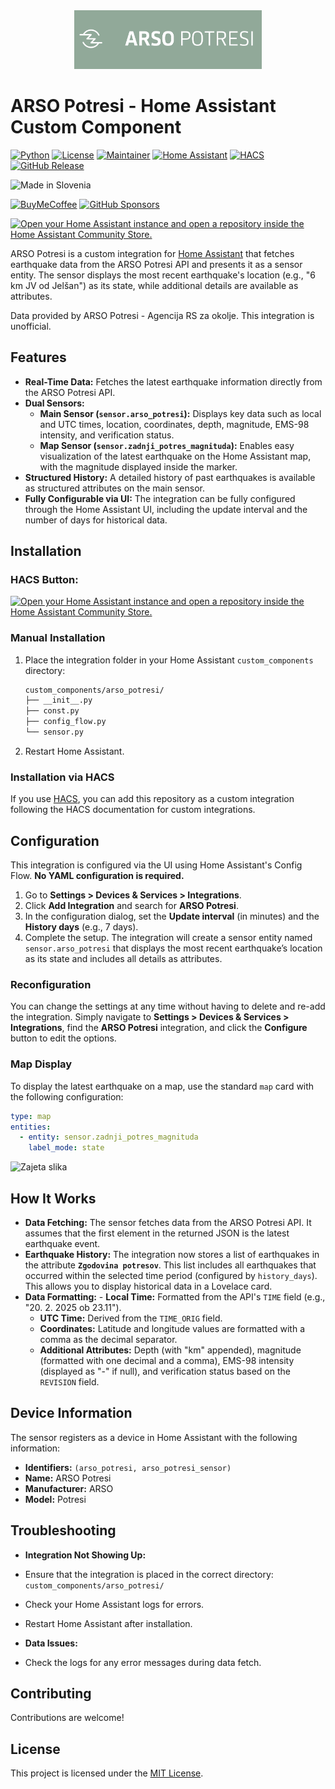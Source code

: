 <div align="center">
  <a href="https://potresi.arso.gov.si/">
    <img 
      src="https://raw.githubusercontent.com/andrejs2/arso_potresi/main/images/logo%402x.png" 
      alt="ARSO Potresi Logo" 
      width="300"
    />
  </a>
</div>



# ARSO Potresi - Home Assistant Custom Component

[![Python][python-shield]][python]
[![License][license-shield]][license]
[![Maintainer][maintainer-shield]][maintainer]
[![Home Assistant][homeassistant-shield]][homeassistant]
[![HACS][hacs-shield]][hacs]
[![GitHub Release](https://img.shields.io/github/v/release/andrejs2/arso_potresi?style=for-the-badge)](https://github.com/andrejs2/arso_potresi/releases/tag/v1.2.0)

![Made in Slovenia](https://img.shields.io/badge/Made_in-Slovenia-005DA4?style=for-the-badge&logo=flag&logoColor=white)  

[![BuyMeCoffee][buymecoffee-shield]][buymecoffee]
[![GitHub Sponsors][github-shield]][github]


[![Open your Home Assistant instance and open a repository inside the Home Assistant Community Store.](https://my.home-assistant.io/badges/hacs_repository.svg)](https://my.home-assistant.io/redirect/hacs_repository/?owner=andrejs2&repository=arso_potresi&category=integration)


ARSO Potresi is a custom integration for [Home Assistant](https://www.home-assistant.io/) that fetches earthquake data from the ARSO Potresi API and presents it as a sensor entity. The sensor displays the most recent earthquake's location (e.g., "6 km JV od Jelšan") as its state, while additional details are available as attributes.

Data provided by ARSO Potresi - Agencija RS za okolje. This integration is unofficial.

## Features

- **Real-Time Data:** Fetches the latest earthquake information directly from the ARSO Potresi API.
- **Dual Sensors:**
    - **Main Sensor (`sensor.arso_potresi`):** Displays key data such as local and UTC times, location, coordinates, depth, magnitude, EMS-98 intensity, and verification status.
    - **Map Sensor (`sensor.zadnji_potres_magnituda`):** Enables easy visualization of the latest earthquake on the Home Assistant map, with the magnitude displayed inside the marker.
- **Structured History:** A detailed history of past earthquakes is available as structured attributes on the main sensor.
- **Fully Configurable via UI:** The integration can be fully configured through the Home Assistant UI, including the update interval and the number of days for historical data.

## Installation

### HACS Button:
[![Open your Home Assistant instance and open a repository inside the Home Assistant Community Store.](https://my.home-assistant.io/badges/hacs_repository.svg)](https://my.home-assistant.io/redirect/hacs_repository/?owner=andrejs2&repository=arso_potresi&category=integration)

### Manual Installation

1. Place the integration folder in your Home Assistant `custom_components` directory:
   ```bash
   custom_components/arso_potresi/
   ├── __init__.py
   ├── const.py
   ├── config_flow.py
   └── sensor.py


2. Restart Home Assistant.

### Installation via HACS

If you use [HACS](https://hacs.xyz/), you can add this repository as a custom integration following the HACS documentation for custom integrations.

## Configuration

This integration is configured via the UI using Home Assistant's Config Flow. **No YAML configuration is required.**

1. Go to **Settings > Devices & Services > Integrations**.
2. Click **Add Integration** and search for **ARSO Potresi**.
3. In the configuration dialog, set the **Update interval** (in minutes) and the **History days** (e.g., 7 days).
4. Complete the setup. The integration will create a sensor entity named `sensor.arso_potresi` that displays the most recent earthquake’s location as its state and includes all details as attributes.

### Reconfiguration
You can change the settings at any time without having to delete and re-add the integration. Simply navigate to **Settings > Devices & Services > Integrations**, find the **ARSO Potresi** integration, and click the **Configure** button to edit the options.

### Map Display

To display the latest earthquake on a map, use the standard `map` card with the following configuration:

```yaml
type: map
entities:
  - entity: sensor.zadnji_potres_magnituda
    label_mode: state
```


![Zajeta slika](https://github.com/user-attachments/assets/67073a46-3da6-4525-a64f-0fa9629eeaec)


## How It Works

- **Data Fetching:** The sensor fetches data from the ARSO Potresi API. It assumes that the first element in the returned JSON is the latest earthquake event.
- **Earthquake History:** The integration now stores a list of earthquakes in the attribute **`Zgodovina potresov`**. This list includes all earthquakes that occurred within the selected time period (configured by `history_days`). This allows you to display historical data in a Lovelace card.
- **Data Formatting:** - **Local Time:** Formatted from the API's `TIME` field (e.g., "20. 2. 2025 ob 23.11").
    - **UTC Time:** Derived from the `TIME_ORIG` field.
    - **Coordinates:** Latitude and longitude values are formatted with a comma as the decimal separator.
    - **Additional Attributes:** Depth (with "km" appended), magnitude (formatted with one decimal and a comma), EMS-98 intensity (displayed as "-" if null), and verification status based on the `REVISION` field.

## Device Information

The sensor registers as a device in Home Assistant with the following information:

- **Identifiers:** `(arso_potresi, arso_potresi_sensor)`
- **Name:** ARSO Potresi
- **Manufacturer:** ARSO
- **Model:** Potresi

## Troubleshooting

- **Integration Not Showing Up:**  
- Ensure that the integration is placed in the correct directory: `custom_components/arso_potresi/`
- Check your Home Assistant logs for errors.
- Restart Home Assistant after installation.

- **Data Issues:**  
- Check the logs for any error messages during data fetch.


## Contributing

Contributions are welcome! 

## License

This project is licensed under the [MIT License](LICENSE).



[python-shield]: https://img.shields.io/badge/python-3670A0?style=for-the-badge&logo=python&logoColor=ffdd54
[python]: https://www.python.org/
[releases-shield]: https://img.shields.io/github/v/release/andrejs2/arso_potresi?style=for-the-badge
[releases]: https://github.com/andrejs2/arso_potresi/releases
[license-shield]: https://img.shields.io/github/license/andrejs2/arso_potresi?style=for-the-badge
[license]: ./LICENSE
[maintainer-shield]: https://img.shields.io/badge/MAINTAINER-%40andrejs2-41BDF5?style=for-the-badge
[maintainer]: https://github.com/andrejs2
[homeassistant-shield]: https://img.shields.io/badge/home%20assistant-%2341BDF5.svg?style=for-the-badge&logo=home-assistant&logoColor=white
[homeassistant]: https://www.home-assistant.io/
[hacs-shield]: https://img.shields.io/badge/HACS-Custom-41BDF5.svg?style=for-the-badge
[hacs]: https://hacs.xyz/
[buymecoffee-shield]: https://img.shields.io/badge/Buy%20Me%20a%20Coffee-ffdd00?style=for-the-badge&logo=buy-me-a-coffee&logoColor=black
[buymecoffee]: https://www.buymeacoffee.com/andrejs2
[github-shield]: https://img.shields.io/badge/sponsor-30363D?style=for-the-badge&logo=GitHub-Sponsors&logoColor=#EA4AAA
[github]: https://github.com/sponsors/andrejs2

